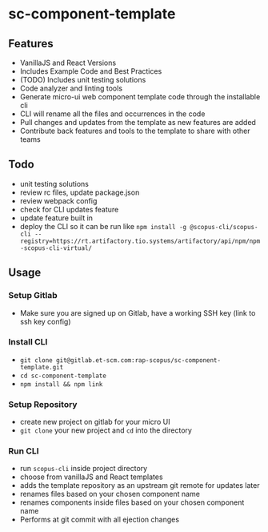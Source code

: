 # sc-component-template

## Features

- VanillaJS and React Versions
- Includes Example Code and Best Practices
- (TODO) Includes unit testing solutions
- Code analyzer and linting tools
- Generate micro-ui web component template code through the installable cli
- CLI will rename all the files and occurrences in the code
- Pull changes and updates from the template as new features are added
- Contribute back features and tools to the template to share with other teams

## Todo

- unit testing solutions
- review rc files, update package.json
- review webpack config
- check for CLI updates feature
- update feature built in
- deploy the CLI so it can be run like `npm install -g @scopus-cli/scopus-cli --registry=https://rt.artifactory.tio.systems/artifactory/api/npm/npm-scopus-cli-virtual/`

## Usage

### Setup Gitlab

- Make sure you are signed up on Gitlab, have a working SSH key (link to ssh key config)

### Install CLI

- `git clone git@gitlab.et-scm.com:rap-scopus/sc-component-template.git`
- `cd sc-component-template`
- `npm install && npm link`

### Setup Repository

- create new project on gitlab for your micro UI
- `git clone` your new project and `cd` into the directory

### Run CLI

- run `scopus-cli` inside project directory
- choose from vanillaJS and React templates
- adds the template repository as an upstream git remote for updates later
- renames files based on your chosen component name
- renames components inside files based on your chosen component name
- Performs at git commit with all ejection changes
